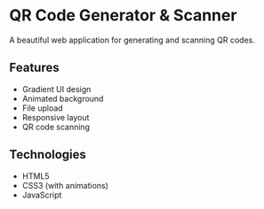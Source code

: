 # QR Code Generator & Scanner
A beautiful web application for generating and scanning QR codes.

## Features
- Gradient UI design
- Animated background
- File upload
- Responsive layout
- QR code scanning

## Technologies
- HTML5
- CSS3 (with animations)
- JavaScript
